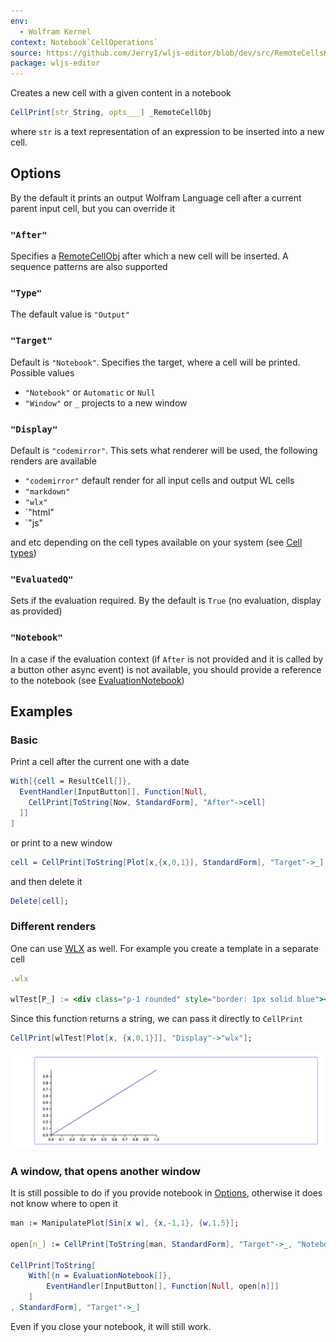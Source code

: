 ```yaml
---
env:
  - Wolfram Kernel
context: Notebook`CellOperations`
source: https://github.com/JerryI/wljs-editor/blob/dev/src/RemoteCellsKernel.wl
package: wljs-editor
---
```

Creates a new cell with a given content in a notebook

```mathematica
CellPrint[str_String, opts___] _RemoteCellObj
```

where `str` is a text representation of an expression to be inserted into a new cell. 

## Options
By the default it prints an output Wolfram Language cell after a current parent input cell, but you can override it

### `"After"`
Specifies a [RemoteCellObj](frontend/Reference/Cells%20and%20Notebook/RemoteCellObj.md) after which a new cell will be inserted. A sequence patterns are also supported

### `"Type"`
The default value is `"Output"`

### `"Target"`
Default is `"Notebook"`. Specifies the target, where a cell will be printed. Possible values

- `"Notebook"` or `Automatic` or `Null`
- `"Window"` or `_` projects to a new window


### `"Display"`
Default is `"codemirror"`. This sets what renderer will be used, the following renders are available 

- `"codemirror"` default render for all input cells and output WL cells
- `"markdown"` 
- `"wlx"`
- `"html"
- `"js"

and etc depending on the cell types available on your system (see [Cell types](Cell%20types))

### `"EvaluatedQ"`
Sets if the evaluation required. By the default is `True` (no evaluation, display as provided)

### `"Notebook"`
In a case if the evaluation context (if `After` is not provided and it is called by a button other async event) is not available, you should provide a reference to the notebook (see [EvaluationNotebook](frontend/Reference/Cells%20and%20Notebook/EvaluationNotebook.md))

## Examples

### Basic
Print a cell after the current one with a date

```mathematica
With[{cell = ResultCell[]},
  EventHandler[InputButton[], Function[Null,
    CellPrint[ToString[Now, StandardForm], "After"->cell]
  ]]
]
```

or print to a new window

```mathematica
cell = CellPrint[ToString[Plot[x,{x,0,1}], StandardForm], "Target"->_];
```

and then delete it

```mathematica
Delete[cell];
```


### Different renders
One can use [WLX](frontend/Cell%20types/WLX.md) as well. For example you create a template in a separate cell

```jsx
.wlx

wlTest[P_] := <div class="p-1 rounded" style="border: 1px solid blue"><P/></div>
```

Since this function returns a string, we can pass it directly to `CellPrint`

```mathematica
CellPrint[wlTest[Plot[x, {x,0,1}]], "Display"->"wlx"];
```

![](./../../../Screenshot%202024-12-26%20at%2014.24.54.png)

### A window, that opens another window
It is still possible to do if you provide notebook in [Options](#Options), otherwise it does not know where to open it

```mathematica
man := ManipulatePlot[Sin[x w], {x,-1,1}, {w,1,5}];

open[n_] := CellPrint[ToString[man, StandardForm], "Target"->_, "Notebook"->n];

CellPrint[ToString[
	With[{n = EvaluationNotebook[]}, 
		EventHandler[InputButton[], Function[Null, open[n]]]
	]
, StandardForm], "Target"->_]
```

Even if you close your notebook, it will still work.